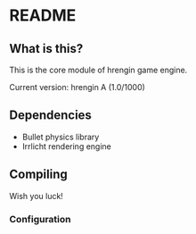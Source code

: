 # README #

## What is this?  ##

This is the core module of hrengin game engine.

Current version: hrengin A (1.0/1000)

## Dependencies ##

* Bullet physics library
* Irrlicht rendering engine

## Compiling ##

Wish you luck!

### Configuration ###

